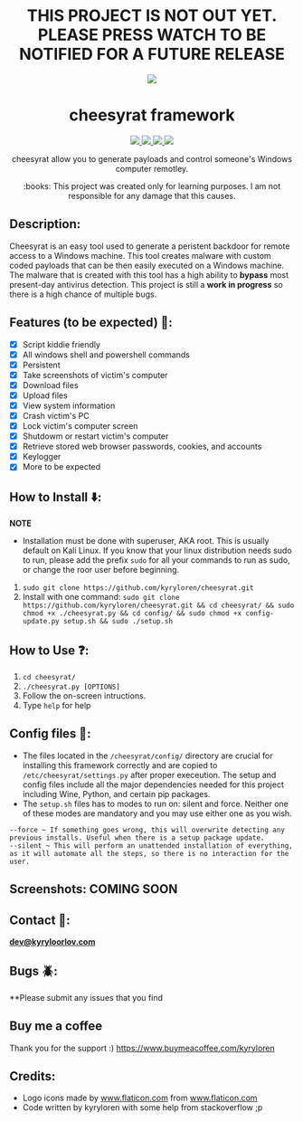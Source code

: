 <h1 align="center">THIS PROJECT IS NOT OUT YET. PLEASE PRESS WATCH TO BE NOTIFIED FOR A FUTURE RELEASE</h1>

<p align="center">
  <img src="https://i.imgur.com/jCd2xsO.png">
</p>

<h1 align="center">cheesyrat framework</h1>

<p align="center">
  <a href="https://www.python.org/">
    <img src="https://img.shields.io/badge/Python-3.4.0-brightgreen.svg">
  </a>
  <a href="https://github.com/kyryloren/cheesyrat/blob/master/LICENSE">
    <img src="https://img.shields.io/badge/License-GNU-lightgrey.svg">
  </a>
  <a href="https://github.com/kyryloren/cheesyrat">
    <img src="https://img.shields.io/badge/Release-DEVELOPMENT-red.svg">
  </a>
    <a href="https://opensource.org">
    <img src="https://img.shields.io/badge/Open%20Source-%E2%9D%A4-brightgreen.svg">
  </a>
</p>

<p align="center">
  cheesyrat allow you to generate payloads and control someone's Windows computer remotley.
</p>

<p align="center">
  :books: This project was created only for learning purposes. I am not responsible for any damage that this causes.
</p>

## Description:
Cheesyrat is an easy tool used to generate a peristent backdoor for remote access to a Windows machine. This tool creates malware with custom coded payloads that can be then easily executed on a Windows machine. The malware that is created with this tool has a high ability to __bypass__ most present-day antivirus detection. This project is still a __work in progress__ so there is a high chance of multiple bugs.

## Features (to be expected) :key::
- [x] Script kiddie friendly
- [x] All windows shell and powershell commands
- [x] Persistent
- [x] Take screenshots of victim's computer
- [x] Download files
- [x] Upload files
- [x] View system information
- [x] Crash victim's PC
- [x] Lock victim's computer screen
- [x] Shutdowm or restart victim's computer
- [x] Retrieve stored web browser passwords, cookies, and accounts
- [x] Keylogger
- [x] More to be expected

## How to Install :arrow_down::
**NOTE**
- Installation must be done with superuser, AKA root. This is usually default on Kali Linux. If you know that your linux distribution needs sudo to run, please add the prefix ```sudo``` for all your commands to run as sudo, or change the roor user before beginning.
1. ```sudo git clone https://github.com/kyryloren/cheesyrat.git```
2. Install with one command: ```sudo git clone https://github.com/kyryloren/cheesyrat.git && cd cheesyrat/ && sudo chmod +x ./cheesyrat.py && cd config/ && sudo chmod +x config-update.py setup.sh && sudo ./setup.sh```

## How to Use :question::
1. ```cd cheesyrat/```
2. ```./cheesyrat.py [OPTIONS]```
2. Follow the on-screen intructions.
3. Type ```help``` for help

## Config files :pushpin::
- The files located in the ```/cheesyrat/config/``` directory are crucial for installing this framework correctly and are copied to ```/etc/cheesyrat/settings.py``` after proper execeution. The setup and config files include all the major dependencies needed for this project including Wine, Python, and certain pip packages.
- The ```setup.sh``` files has to modes to run on: silent and force. Neither one of these modes are mandatory and you may use either one as you wish.
```
--force ~ If something goes wrong, this will overwrite detecting any previous installs. Useful when there is a setup package update.
--silent ~ This will perform an unattended installation of everything, as it will automate all the steps, so there is no interaction for the user.
```

## Screenshots: COMING SOON


## Contact :email::
**dev@kyryloorlov.com**

## Bugs :beetle::
**Please submit any issues that you find

## Buy me a coffee
Thank you for the support :)
https://www.buymeacoffee.com/kyryloren

## Credits:
- Logo icons made by www.flaticon.com from www.flaticon.com
- Code written by kyryloren with some help from stackoverflow ;p
